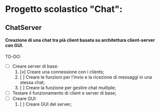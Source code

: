 # Progetto scolastico "Chat":
## ChatServer
#### Creazione di una chat tra pià client basata su architettura client-server con GUI.

TO-DO:
- [ ] Creare server di base:
  1. [x] Creare una connessione con i clients;
  3. [ ] Creare le funzioni per l'invio e la ricezione di messaggi in una stessa chat;
  2. [ ] Creare la funzione per gestire chat multiple;
- [ ] Testare il funzionamento di client e server di base;
- [ ] Creare GUI:
  1. [ ] Creare GUI del server;

